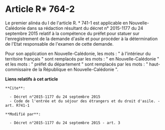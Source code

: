 # Article R* 764-2

Le premier alinéa du I de l'article R. * 741-1 est applicable en Nouvelle-Calédonie dans sa rédaction résultant du décret n°
2015-1177 du 24 septembre 2015 relatif à la compétence du préfet pour statuer sur l'enregistrement de la demande d'asile et
pour procéder à la détermination de l'Etat responsable de l'examen de cette demande. 

Pour son application en Nouvelle-Calédonie, les mots : " à l'intérieur du territoire français " sont remplacés par les mots :
" en Nouvelle-Calédonie " et les mots : " préfet du département " sont remplacés par les mots : " haut-commissaire de la
République en Nouvelle-Calédonie ".

**Liens relatifs à cet article**

	**Cite**:

	  - Décret n°2015-1177 du 24 septembre 2015
	  - Code de l'entrée et du séjour des étrangers et du droit d'asile. - art. R741-1

	**Modifié par**:

	  - Décret n°2015-1177 du 24 septembre 2015 - art. 3
